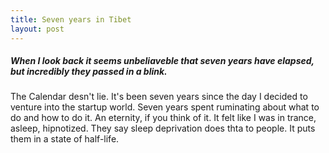 ```yaml
---
title: Seven years in Tibet
layout: post
---
```

##### When I look back it seems unbeliaveble that seven years have elapsed, but incredibly they passed in a blink.

The Calendar desn't lie. It's been seven years since the day I decided to venture into the startup world. Seven years spent ruminating about what to do and how to do it. An eternity, if you think of it. It felt like I was in trance, asleep, hipnotized. They say sleep deprivation does thta to people. It puts them in a state of half-life.

